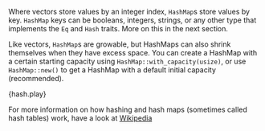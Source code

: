Where vectors store values by an integer index, `HashMap`s store values by key. 
`HashMap` keys can be booleans, integers, strings, 
or any other type that implements the `Eq` and `Hash` traits. 
More on this in the next section.

Like vectors, `HashMap`s are growable, but HashMaps can also shrink themselves
when they have excess space.
You can create a HashMap with a certain starting capacity using
`HashMap::with_capacity(usize)`, or use `HashMap::new()` to get a HashMap
with a default initial capacity (recommended).

{hash.play}

For more information on how hashing and hash maps 
(sometimes called hash tables) work, have a look at 
[Wikipedia][wiki-hash]

[wiki-hash]: (http://en.wikipedia.org/wiki/Hash_table)
